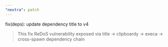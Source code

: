 ```yaml
---
"nextra": patch
---
```


fix(deps): update dependency title to v4

> This fix ReDoS vulnerability exposed via title → clipboardy → execa → cross-spawn dependency chain
